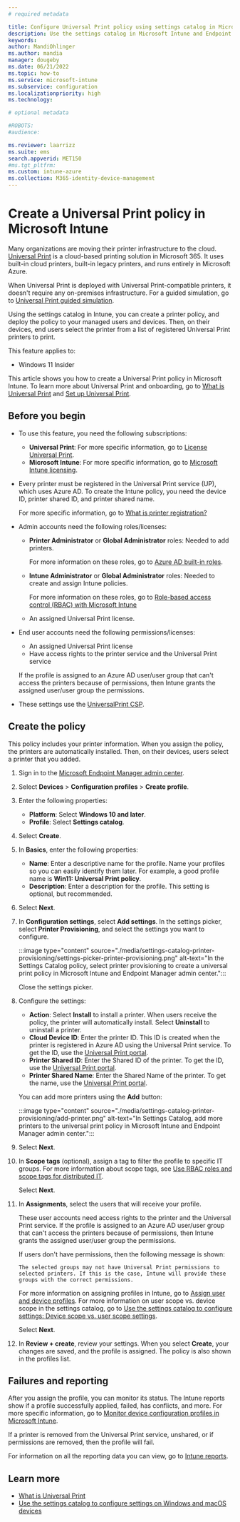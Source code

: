 ```yaml
---
# required metadata

title: Configure Universal Print policy using settings catalog in Microsoft Intune
description: Use the settings catalog in Microsoft Intune and Endpoint Manager to create a Universal Print policy for Windows 10/11 client devices. The policy automatically installs printers on your managed devices.
keywords:
author: MandiOhlinger
ms.author: mandia
manager: dougeby
ms.date: 06/21/2022
ms.topic: how-to
ms.service: microsoft-intune
ms.subservice: configuration
ms.localizationpriority: high
ms.technology:

# optional metadata

#ROBOTS:
#audience:

ms.reviewer: laarrizz
ms.suite: ems
search.appverid: MET150
#ms.tgt_pltfrm:
ms.custom: intune-azure
ms.collection: M365-identity-device-management
---
```


# Create a Universal Print policy in Microsoft Intune

Many organizations are moving their printer infrastructure to the cloud. [Universal Print](/universal-print/fundamentals/universal-print-whatis) is a cloud-based printing solution in Microsoft 365. It uses built-in cloud printers, built-in legacy printers, and runs entirely in Microsoft Azure.

When Universal Print is deployed with Universal Print-compatible printers, it doesn't require any on-premises infrastructure. For a guided simulation, go to [Universal Print guided simulation](https://regale.cloud/Microsoft/viewer/1265/index.html#/0/0).

Using the settings catalog in Intune, you can create a printer policy, and deploy the policy to your managed users and devices. Then, on their devices, end users select the printer from a list of registered Universal Print printers to print.

This feature applies to:

- Windows 11 Insider

This article shows you how to create a Universal Print policy in Microsoft Intune. To learn more about Universal Print and onboarding, go to [What is Universal Print](/universal-print/fundamentals/universal-print-whatis) and [Set up Universal Print](/universal-print/fundamentals/universal-print-getting-started).

## Before you begin

- To use this feature, you need the following subscriptions:

  - **Universal Print**: For more specific information, go to [License Universal Print](/universal-print/fundamentals/universal-print-license).
  - **Microsoft Intune**: For more specific information, go to [Microsoft Intune licensing](../fundamentals/licenses.md).

- Every printer must be registered in the Universal Print service (UP), which uses Azure AD. To create the Intune policy, you need the device ID, printer shared ID, and printer shared name.

  For more specific information, go to [What is printer registration?](/universal-print/fundamentals/universal-print-printer-registration)

- Admin accounts need the following roles/licenses:

  - **Printer Administrator** or **Global Administrator** roles: Needed to add printers.

    For more information on these roles, go to [Azure AD built-in roles](/azure/active-directory/roles/permissions-reference).

  - **Intune Administrator** or **Global Administrator** roles: Needed to create and assign Intune policies.

    For more information on these roles, go to [Role-based access control (RBAC) with Microsoft Intune](../fundamentals/role-based-access-control.md)

  - An assigned Universal Print license.

- End user accounts need the following permissions/licenses:

  - An assigned Universal Print license
  - Have access rights to the printer service and the Universal Print service

  If the profile is assigned to an Azure AD user/user group that can't access the printers because of permissions, then Intune grants the assigned user/user group the permissions.

- These settings use the [UniversalPrint CSP](/windows/client-management/mdm/universalprint-csp).

## Create the policy

This policy includes your printer information. When you assign the policy, the printers are automatically installed. Then, on their devices, users select a printer that you added.

1. Sign in to the [Microsoft Endpoint Manager admin center](https://go.microsoft.com/fwlink/?linkid=2109431).
2. Select **Devices** > **Configuration profiles** > **Create profile**.
3. Enter the following properties:

    - **Platform**: Select **Windows 10 and later**.
    - **Profile**: Select **Settings catalog**.

4. Select **Create**.
5. In **Basics**, enter the following properties:

    - **Name**: Enter a descriptive name for the profile. Name your profiles so you can easily identify them later. For example, a good profile name is **Win11: Universal Print policy**.
    - **Description**: Enter a description for the profile. This setting is optional, but recommended.

6. Select **Next**.

7. In **Configuration settings**, select **Add settings**. In the settings picker, select **Printer Provisioning**, and select the settings you want to configure.

    :::image type="content" source="./media/settings-catalog-printer-provisioning/settings-picker-printer-provisioning.png" alt-text="In the Settings Catalog policy, select printer provisioning to create a universal print policy in Microsoft Intune and Endpoint Manager admin center.":::

    Close the settings picker.

8. Configure the settings:

    - **Action**: Select **Install** to install a printer. When users receive the policy, the printer will automatically install. Select **Uninstall** to uninstall a printer.
    - **Cloud Device ID**: Enter the printer ID. This ID is created when the printer is registered in Azure AD using the Universal Print service. To get the ID, use the [Universal Print portal](/universal-print/portal/navigate-up).
    - **Printer Shared ID**: Enter the Shared ID of the printer. To get the ID, use the [Universal Print portal](/universal-print/portal/navigate-up).
    - **Printer Shared Name**: Enter the Shared Name of the printer. To get the name, use the [Universal Print portal](/universal-print/portal/navigate-up).

    You can add more printers using the **Add** button:

    :::image type="content" source="./media/settings-catalog-printer-provisioning/add-printer.png" alt-text="In Settings Catalog, add more printers to the universal print policy in Microsoft Intune and Endpoint Manager admin center.":::

9. Select **Next**.

10. In **Scope tags** (optional), assign a tag to filter the profile to specific IT groups. For more information about scope tags, see [Use RBAC roles and scope tags for distributed IT](../fundamentals/scope-tags.md).

    Select **Next**.

11. In **Assignments**, select the users that will receive your profile.

    These user accounts need access rights to the printer and the Universal Print service. If the profile is assigned to an Azure AD user/user group that can't access the printers because of permissions, then Intune grants the assigned user/user group the permissions.

    If users don't have permissions, then the following message is shown:

    ```log
    The selected groups may not have Universal Print permissions to selected printers. If this is the case, Intune will provide these groups with the correct permissions.
    ```

    For more information on assigning profiles in Intune, go to [Assign user and device profiles](device-profile-assign.md). For more information on user scope vs. device scope in the settings catalog, go to [Use the settings catalog to configure settings: Device scope vs. user scope settings](settings-catalog.md#device-scope-vs-user-scope-settings).

    Select **Next**.

12. In **Review + create**, review your settings. When you select **Create**, your changes are saved, and the profile is assigned. The policy is also shown in the profiles list.

## Failures and reporting

After you assign the profile, you can monitor its status. The Intune reports show if a profile successfully applied, failed, has conflicts, and more. For more specific information, go to [Monitor device configuration profiles in Microsoft Intune](device-profile-monitor.md).

If a printer is removed from the Universal Print service, unshared, or if permissions are removed, then the profile will fail.

For information on all the reporting data you can view, go to [Intune reports](../fundamentals/reports.md).

## Learn more

- [What is Universal Print](/universal-print/fundamentals/universal-print-whatis)
- [Use the settings catalog to configure settings on Windows and macOS devices](settings-catalog.md)
